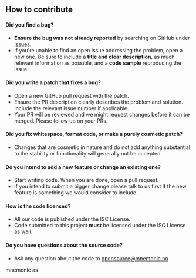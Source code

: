 ## How to contribute

#### **Did you find a bug?**

* **Ensure the bug was not already reported** by searching on GitHub under [Issues](https://github.com/mnemonic-no/act-bootstrap/issues).
* If you're unable to find an open issue addressing the problem, open a new one. Be sure to include a **title and clear description**, as much relevant information as possible, and a **code sample** reproducing the issue.

#### **Did you write a patch that fixes a bug?**

* Open a new GitHub pull request with the patch.
* Ensure the PR description clearly describes the problem and solution. Include the relevant issue number if applicable.
* Your PR will be reviewed and we might request changes before it can be merged. Please follow up on your PRs.

#### **Did you fix whitespace, format code, or make a purely cosmetic patch?**

* Changes that are cosmetic in nature and do not add anything substantial to the stability or functionality will generally not be accepted.

#### **Do you intend to add a new feature or change an existing one?**

* Start writing code. When you are done, open a pull request.
* If you intend to submit a bigger change please talk to us first if the new feature is something we would consider to include.

#### **How is the code licensed?**

* All our code is published under the ISC License.
* Code submitted to this project **must** be licensed under the ISC License as well.

#### **Do you have questions about the source code?**

* Ask any question about the code to opensource@mnemonic.no

mnemonic as
